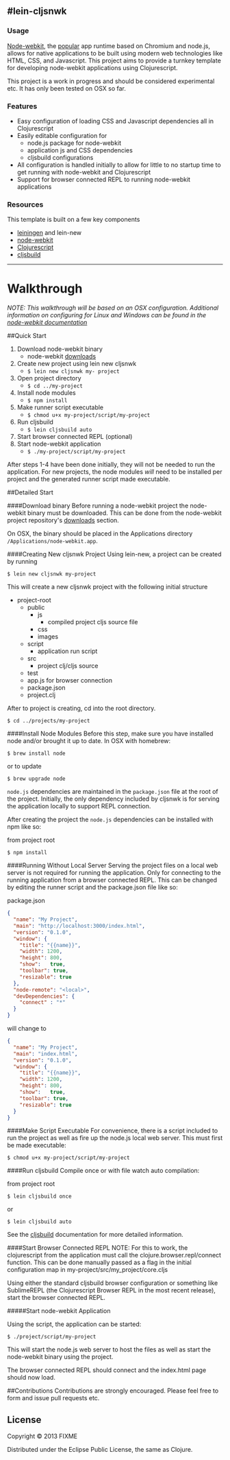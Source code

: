 #lein-cljsnwk
----

### Usage
[Node-webkit](https://github.com/rogerwang/node-webkit), the [popular](https://github.com/rogerwang/node-webkit/wiki/List-of-apps-and-companies-using-node-webkit) app runtime based on Chromium and node.js, allows for native applications to be built using modern web technologies like HTML, CSS, and Javascript. This project aims to provide a turnkey template for developing node-webkit applications using Clojurescript.

This project is a work in progress and should be considered experimental etc. It has only been tested on OSX so far.

### Features
* Easy configuration of loading CSS and Javascript dependencies all in Clojurescript
* Easily editable configuration for
	+ node.js package for node-webkit
	+ application js and CSS dependencies 
	+ cljsbuild configurations
* All configuration is handled initially to allow for little to no startup time to get running with node-webkit and Clojurescript
* Support for browser connected REPL to running node-webkit applications


### Resources
This template is built on a few key components

* [leiningen](https://github.com/technomancy/leiningen) and lein-new
* [node-webkit](https://github.com/rogerwang/node-webkit)
* [Clojurescript](https://github.com/clojure/clojurescript)
* [cljsbuild](https://github.com/emezeske/lein-cljsbuild)

----

# Walkthrough
*NOTE: This walkthrough will be based on an OSX configuration. Additional information on configuring for Linux and Windows can be found in the [node-webkit documentation](https://github.com/rogerwang/node-webkit/wiki)*

##Quick Start
1. Download node-webkit binary
	+ node-webkit [downloads](https://github.com/rogerwang/node-webkit#downloads)
2. Create new project using lein new cljsnwk
	+ `$ lein new cljsnwk my- project`
3. Open project directory
	+ `$ cd ../my-project`
4. Install node modules
	+ `$ npm install`
5. Make runner script executable
	+ `$ chmod u+x my-project/script/my-project`
6. Run cljsbuild
	+ `$ lein cljsbuild auto`
7. Start browser connected REPL (optional)
8. Start node-webkit application
	+ `$ ./my-project/script/my-project`
	
After steps 1-4 have been done initially, they will not be needed to run the application. For new projects, the node modules *will* need to be installed per project and the generated runner script made executable.


##Detailed Start

####Download binary
Before running a node-webkit project the node-webkit binary must be downloaded. This can be done from the node-webkit project repository's [downloads](https://github.com/rogerwang/node-webkit#downloads) section.

On OSX, the binary should be placed in the Applications directory `/Applications/node-webkit.app`.

####Creating New cljsnwk Project
Using lein-new, a project can be created by running

`$ lein new cljsnwk my-project`

This will create a new cljsnwk project with the following initial structure

- project-root
	+ public
		* js
			- compiled project cljs source file
		* css
		* images
	+ script
		* application run script
	+ src
		* project clj/cljs source
	+ test
	+ app.js for browser connection
	+ package.json
	+ project.clj
	
After to project is creating, cd into the root directory.

`$ cd ../projects/my-project`

####Install Node Modules
Before this step, make sure you have installed node and/or brought it up to date. In OSX with homebrew:

`$ brew install node`

or to update

`$ brew upgrade node`

`node.js` dependencies are maintained in the `package.json` file at the root of the project. Initially, the only dependency included by cljsnwk is for serving the application locally to support REPL connection.

After creating the project the `node.js` dependencies can be installed with npm like so:

from project root

`$ npm install`

####Running Without Local Server
Serving the project files on a local web server is not required for running the application. Only for connecting to the running application from a browser connected REPL. This can be changed by editing the runner script and the package.json file like so:

package.json

```json
{
  "name": "My Project",
  "main": "http://localhost:3000/index.html",
  "version": "0.1.0",
  "window": {
    "title": "{{name}}",
    "width": 1200,
    "height": 800,
    "show":   true,
    "toolbar": true,
    "resizable": true
  },
  "node-remote": "<local>",
  "devDependencies": {
    "connect" : "*"
  }
}
```

will change to 

```json
{
  "name": "My Project",
  "main": "index.html",
  "version": "0.1.0",
  "window": {
    "title": "{{name}}",
    "width": 1200,
    "height": 800,
    "show":   true,
    "toolbar": true,
    "resizable": true
  }
}
```


####Make Script Executable
For convenience, there is a script included to run the project as well as fire up the node.js local web server. This must first be made executable:

`$ chmod u+x my-project/script/my-project`

####Run cljsbuild
Compile once or with file watch auto compilation:

from project root

`$ lein cljsbuild once`

or

`$ lein cljsbuild auto`

See the [cljsbuild](https://github.com/emezeske/lein-cljsbuild) documentation for more detailed information.

####Start Browser Connected REPL
NOTE: For this to work, the clojurescript from the application must call the clojure.browser.repl/connect function. This can be done manually passed as a flag in the initial configuration map in my-project/src/my_project/core.cljs
	 
Using either the standard cljsbuild browser configuration or something like SublimeREPL (the Clojurescript Browser REPL in the most recent release), start the browser connected REPL.

#####Start node-webkit Application


Using the script, the application can be started:

`$ ./project/script/my-project`

This will start the node.js web server to host the files as well as start the node-webkit binary using the project.

The browser connected REPL should connect and the index.html page should now load.


##Contributions
Contributions are strongly encouraged. Please feel free to form and issue pull requests etc.



## License

Copyright © 2013 FIXME

Distributed under the Eclipse Public License, the same as Clojure.
 